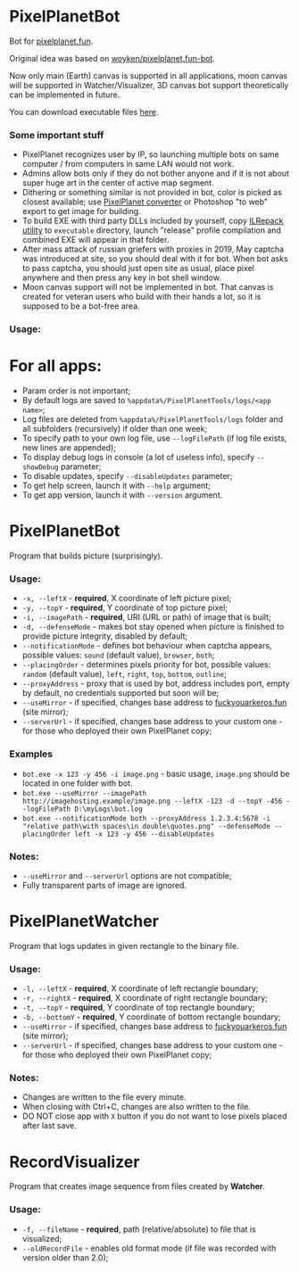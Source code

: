 # PixelPlanetBot
Bot for [pixelplanet.fun](https://pixelplanet.fun).

Original idea was based on [woyken/pixelplanet.fun-bot](https://github.com/Woyken/pixelplanet.fun-bot/).

Now only main (Earth) canvas is supported in all applications, moon canvas will be supported in Watcher/Visualizer, 3D canvas bot support theoretically can be implemented in future.

You can download executable files [here](https://github.com/Topinambur223606/PixelPlanetTools/releases/latest).

### Some important stuff
- PixelPlanet recognizes user by IP, so launching multiple bots on same computer \/ from computers in same LAN would not work.
- Admins allow bots only if they do not bother anyone and if it is not about super huge art in the center of active map segment.
- Dithering or something similar is not provided in bot, color is picked as closest available; use [PixelPlanet converter](https://pixelplanet.fun/convert) or Photoshop "to web" export to get image for building.
- To build EXE with third party DLLs included by yourself, copy [ILRepack utility](https://www.nuget.org/packages/ILRepack/) to `executable` directory, launch "release" profile compilation and combined EXE will appear in that folder.
- After mass attack of russian griefers with proxies in 2019, May captcha was introduced at site, so you should deal with it for bot. When bot asks to pass captcha, you should just open site as usual, place pixel anywhere and then press any key in bot shell window.
- Moon canvas support will not be implemented in bot. That canvas is created for veteran users who build with their hands a lot, so it is supposed to be a bot-free area.

### Usage:
# For all apps:
- Param order is not important;
- By default logs are saved to `%appdata%/PixelPlanetTools/logs/<app name>`;
- Log files are deleted from `%appdata%/PixelPlanetTools/logs` folder and all subfolders (recursively) if older than one week;
- To specify path to your own log file, use `--logFilePath` (if log file exists, new lines are appended);
- To display debug logs in console (a lot of useless info), specify `--showDebug` parameter;
- To disable updates, specify `--disableUpdates` parameter;
- To get help screen, launch it with `--help` argument;
- To get app version, launch it with `--version` argument.

# PixelPlanetBot
Program that builds picture (surprisingly).

### Usage:
- `-x, --leftX` - **required**, X coordinate of left picture pixel;
- `-y, --topY` - **required**, Y coordinate of top picture pixel;
- `-i, --imagePath` - **required**, URI (URL or path) of image that is built;
- `-d, --defenseMode` - makes bot stay opened when picture is finished to provide picture integrity, disabled by default;
- `--notificationMode` - defines bot behaviour when captcha appears, possible values: `sound` (default value), `browser`, `both`;
- `--placingOrder` - determines pixels priority for bot, possible values: `random` (default value), `left`, `right`, `top`, `bottom`, `outline`;
- `--proxyAddress` - proxy that is used by bot, address includes port, empty by default, no credentials supported but soon will be;
- `--useMirror` - if specified, changes base address to [fuckyouarkeros.fun](https://fuckyouarkeros.fun) (site mirror);
- `--serverUrl` - if specified, changes base address to your custom one - for those who deployed their own PixelPlanet copy;

### Examples
- `bot.exe -x 123 -y 456 -i image.png` - basic usage, `image.png` should be located in one folder with bot.
- `bot.exe --useMirror --imagePath http://imagehosting.example/image.png --leftX -123 -d --topY -456 --logFilePath D:\myLogs\bot.log`
- `bot.exe --notificationMode both --proxyAddress 1.2.3.4:5678 -i "relative path\with spaces\in double\quotes.png" --defenseMode --placingOrder left -x 123 -y 456 --disableUpdates`

### Notes:
- `--useMirror` and `--serverUrl` options are not compatible;
- Fully transparent parts of image are ignored.

# PixelPlanetWatcher
Program that logs updates in given rectangle to the binary file.

### Usage:
- `-l, --leftX` - **required**, X coordinate of left rectangle boundary;
- `-r, --rightX` - **required**, X coordinate of right rectangle boundary;
- `-t, --topY` - **required**, Y coordinate of top rectangle boundary;
- `-b, --bottomY` - **required**, Y coordinate of bottom rectangle boundary;
- `--useMirror` - if specified, changes base address to [fuckyouarkeros.fun](https://fuckyouarkeros.fun) (site mirror);
- `--serverUrl` - if specified, changes base address to your custom one - for those who deployed their own PixelPlanet copy;

### Notes:
- Changes are written to the file every minute.
- When closing with Ctrl+C, changes are also written to the file.
- DO NOT close app with `X` button if you do not want to lose pixels placed after last save.

# RecordVisualizer
Program that creates image sequence from files created by **Watcher**.

### Usage:
- `-f, --fileName` - **required**, path (relative/absolute) to file that is visualized;
- `--oldRecordFile` - enables old format mode (if file was recorded with version older than 2.0);
